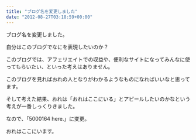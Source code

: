 ```yaml
---
title: "ブログ名を変更しました"
date: "2012-08-27T03:18:59+00:00"
---
```


ブログ名を変更しました。

自分はこのブログでなにを表現したいのか？

このブログでは、アフェリエイトでの収益や、便利なサイトになってみんなに使ってもらいたい、といった考えはありません。

このブログを見ればおれの人となりがわかるようなものになればいいなと思ってます。

そして考えた結果、おれは「おれはここにいる」とアピールしたいのかなという考えが一番しっくりきました。

なので、「5000164 here.」に変更。 

おれはここにいます。

